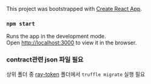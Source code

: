 This project was bootstrapped with [Create React App](https://github.com/facebook/create-react-app).

### `npm start`

Runs the app in the development mode.<br>
Open [http://localhost:3000](http://localhost:3000) to view it in the browser.


### contract관련 json 파일 필요
상위 폴더 중 [ray-token](./../ray-token) 폴더에서 `truffle migrate` 실행 필요<br>
